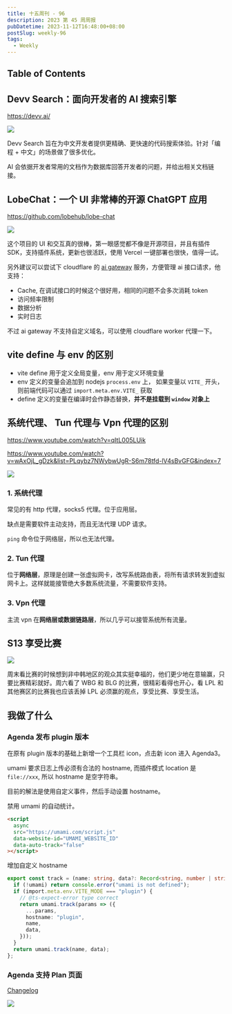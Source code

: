 ```yaml
---
title: 十五周刊 - 96
description: 2023 第 45 周周报
pubDatetime: 2023-11-12T16:48:00+08:00
postSlug: weekly-96
tags:
  - Weekly
---
```


## Table of Contents

## Devv Search：面向开发者的 AI 搜索引擎

https://devv.ai/

![](https://pocket.haydenhayden.com/blog/202311121952915.png)

Devv Search 旨在为中文开发者提供更精确、更快速的代码搜索体验。针对「编程 + 中文」的场景做了很多优化。

AI 会依据开发者常用的文档作为数据库回答开发者的问题，并给出相关文档链接。

## LobeChat：一个 UI 非常棒的开源 ChatGPT 应用

https://github.com/lobehub/lobe-chat

![](https://pocket.haydenhayden.com/blog/202311122004736.png)

这个项目的 UI 和交互真的很棒，第一眼感觉都不像是开源项目，并且有插件 SDK，支持插件系统，更新也很活跃，使用 Vercel 一键部署也很快，值得一试。

另外建议可以尝试下 cloudflare 的 [ai gateway](https://developers.cloudflare.com/ai-gateway/) 服务，方便管理 ai 接口请求，他支持：

- Cache, 在调试接口的时候这个很好用，相同的问题不会多次消耗 token
- 访问频率限制
- 数据分析
- 实时日志

不过 ai gateway 不支持自定义域名，可以使用 cloudflare worker 代理一下。

## vite define 与 env 的区别

- vite define 用于定义全局变量，env 用于定义环境变量
- env 定义的变量会追加到 nodejs `process.env` 上， 如果变量以 `VITE_` 开头，则前端代码可以通过 `import.meta.env.VITE_` 获取
- define 定义的变量在编译时会作静态替换，**并不是挂载到 `window` 对象上**

## 系统代理、 Tun 代理与 Vpn 代理的区别

https://www.youtube.com/watch?v=qItL005LUik

https://www.youtube.com/watch?v=wAxOjL_gDzk&list=PLqybz7NWybwUgR-S6m78tfd-lV4sBvGFG&index=7

![](https://pocket.haydenhayden.com/blog/202311121925796.png)

### 1. 系统代理

常见的有 http 代理，socks5 代理。位于应用层。

缺点是需要软件主动支持，而且无法代理 UDP 请求。

`ping` 命令位于网络层，所以也无法代理。

### 2. Tun 代理

位于**网络层**，原理是创建一张虚拟网卡，改写系统路由表，将所有请求转发到虚拟网卡上。这样就能接管绝大多数系统流量，不需要软件支持。

### 3. Vpn 代理

主流 vpn 在**网络层或数据链路层**，所以几乎可以接管系统所有流量。

## S13 享受比赛

![](https://pocket.haydenhayden.com/blog/202311121943701.png)

周末看比赛的时候想到非中韩地区的观众其实挺幸福的，他们更少地在意输赢，只要比赛精彩就好。周六看了 WBG 和 BLG 的比赛，很精彩看得也开心，看 LPL 和其他赛区的比赛我也应该丢掉 LPL 必须赢的观点，享受比赛、享受生活。

## 我做了什么

### Agenda 发布 plugin 版本

在原有 plugin 版本的基础上新增一个工具栏 icon，点击新 icon 进入 Agenda3。

umami 要求日志上传必须有合法的 hostname, 而插件模式 location 是 `file://xxx`, 所以 hostname 是空字符串。

目前的解法是使用自定义事件，然后手动设置 hostname。

禁用 umami 的自动统计。

```html
<script
  async
  src="https://umami.com/script.js"
  data-website-id="UMAMI_WEBSITE_ID"
  data-auto-track="false"
></script>
```

增加自定义 hostname

```ts
export const track = (name: string, data?: Record<string, number | string>) => {
  if (!umami) return console.error("umami is not defined");
  if (import.meta.env.VITE_MODE === "plugin") {
    // @ts-expect-error type correct
    return umami.track(params => ({
      ...params,
      hostname: "plugin",
      name,
      data,
    }));
  }
  return umami.track(name, data);
};
```

### Agenda 支持 Plan 页面

[Changelog](https://github.com/haydenull/logseq-plugin-agenda/releases/tag/v3.3.0)

![](https://pocket.haydenhayden.com/blog/202311121731907.png?x-oss-process=image/resize,w_1000,m_lfit)
